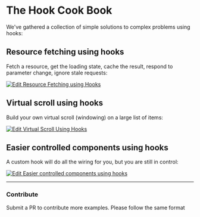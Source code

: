 # The Hook Cook Book
We've gathered a collection of simple solutions to complex problems using hooks:

## Resource fetching using hooks
Fetch a resource, get the loading state, cache the result, respond to parameter change, ignore stale requests:

[![Edit Resource Fetching using Hooks](https://codesandbox.io/static/img/play-codesandbox.svg)](https://codesandbox.io/s/9z4l2po0pw)

## Virtual scroll using hooks
Build your own virtual scroll (windowing) on a large list of items:

[![Edit Virtual Scroll Using Hooks](https://codesandbox.io/static/img/play-codesandbox.svg)](https://codesandbox.io/s/214p1911yn)

## Easier controlled components using hooks
A custom hook will do all the wiring for you, but you are still in control:

[![Edit Easier controlled components using hooks](https://codesandbox.io/static/img/play-codesandbox.svg)](https://codesandbox.io/s/o97l3qzq5z)


<hr/>

### Contribute

Submit a PR to contribute more examples. Please follow the same format
